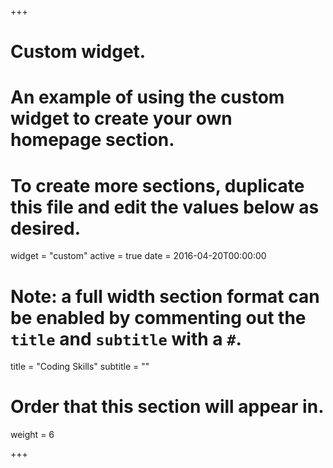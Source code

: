 +++
# Custom widget.
# An example of using the custom widget to create your own homepage section.
# To create more sections, duplicate this file and edit the values below as desired.
widget = "custom"
active = true
date = 2016-04-20T00:00:00

# Note: a full width section format can be enabled by commenting out the `title` and `subtitle` with a `#`.
title = "Coding Skills"
subtitle = ""

# Order that this section will appear in.
weight = 6

+++
<body>
<div id="timeline.skills" style="height: 600px;"></div>
</body>
